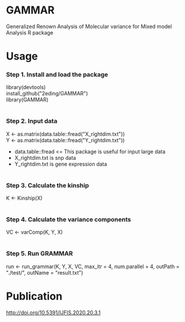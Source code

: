 # GAMMAR
Generalized Renown Analysis of Molecular variance for Mixed model Analysis R package

# Usage

### Step 1. Install and load the package
library(devtools)<br>
install_github("2eding/GAMMAR")<br>
library(GAMMAR)<br><br>

### Step 2. Input data
X <- as.matrix(data.table::fread("X_rightdim.txt"))<br>
Y <- as.matrix(data.table::fread("Y_rightdim.txt"))<br>
* data.table::fread <= This package is useful for input large data<br>
* X_rightdim.txt is snp data
* Y_rightdim.txt is gene expression data
<br><br>
### Step 3. Calculate the kinship
K <- Kinship(X)<br><br>

### Step 4. Calculate the variance components
VC <- varComp(K, Y, X)<br><br>

### Step 5. Run GRAMMAR
run <- run_grammar(K, Y, X, VC, max_itr = 4, num.parallel = 4, outPath = "./test/", outName = "result.txt")

# Publication
http://doi.org/10.5391/IJFIS.2020.20.3.1
